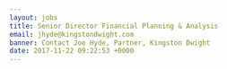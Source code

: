 ```yaml
---
layout: jobs
title: Senior Director Financial Planning & Analysis
email: jhyde@kingstondwight.com
banner: Contact Joe Hyde, Partner, Kingston Dwight
date: 2017-11-22 09:22:53 +0000
---
```

